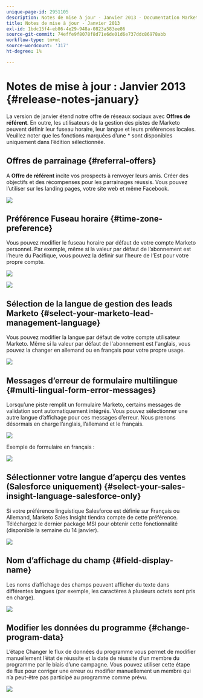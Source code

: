 ```yaml
---
unique-page-id: 2951105
description: Notes de mise à jour - Janvier 2013 - Documentation Marketo - Documentation du produit
title: Notes de mise à jour - Janvier 2013
exl-id: 1bdc15f4-eb86-4e29-948a-0823a583ee86
source-git-commit: 74effe9f8078f8d71e6de01d6e737ddc86978abb
workflow-type: tm+mt
source-wordcount: '317'
ht-degree: 1%

---
```


# Notes de mise à jour : Janvier 2013 {#release-notes-january}

La version de janvier étend notre offre de réseaux sociaux avec **Offres de référent**. En outre, les utilisateurs de la gestion des pistes de Marketo peuvent définir leur fuseau horaire, leur langue et leurs préférences locales. Veuillez noter que les fonctions marquées d’une &#42; sont disponibles uniquement dans l’édition sélectionnée.

## Offres de parrainage {#referral-offers}

A **Offre de référent** incite vos prospects à renvoyer leurs amis. Créer des objectifs et des récompenses pour les parrainages réussis. Vous pouvez l’utiliser sur les landing pages, votre site web et même Facebook.

![](assets/image2014-9-22-15-3a20-3a13.png)

## Préférence Fuseau horaire {#time-zone-preference}

Vous pouvez modifier le fuseau horaire par défaut de votre compte Marketo personnel. Par exemple, même si la valeur par défaut de l’abonnement est l’heure du Pacifique, vous pouvez la définir sur l’heure de l’Est pour votre propre compte.

![](assets/image2014-9-22-15-3a20-3a41.png)

![](assets/image2014-9-22-15-3a21-3a2.png)

## Sélection de la langue de gestion des leads Marketo {#select-your-marketo-lead-management-language}

Vous pouvez modifier la langue par défaut de votre compte utilisateur Marketo. Même si la valeur par défaut de l&#39;abonnement est l&#39;anglais, vous pouvez la changer en allemand ou en français pour votre propre usage.

![](assets/image2014-9-22-15-3a21-3a18.png)

## Messages d’erreur de formulaire multilingue {#multi-lingual-form-error-messages}

Lorsqu’une piste remplit un formulaire Marketo, certains messages de validation sont automatiquement intégrés. Vous pouvez sélectionner une autre langue d’affichage pour ces messages d’erreur. Nous prenons désormais en charge l’anglais, l’allemand et le français.

![](assets/image2014-9-22-15-3a21-3a33.png)

Exemple de formulaire en français :

![](assets/image2014-9-22-15-3a22-3a2.png)

## Sélectionner votre langue d’aperçu des ventes (Salesforce uniquement) {#select-your-sales-insight-language-salesforce-only}

Si votre préférence linguistique Salesforce est définie sur Français ou Allemand, Marketo Sales Insight tiendra compte de cette préférence. Téléchargez le dernier package MSI pour obtenir cette fonctionnalité (disponible la semaine du 14 janvier).

![](assets/image2014-9-22-15-3a22-3a31.png)

## Nom d’affichage du champ {#field-display-name}

Les noms d’affichage des champs peuvent afficher du texte dans différentes langues (par exemple, les caractères à plusieurs octets sont pris en charge).

![](assets/image2014-9-22-15-3a22-3a56.png)

## Modifier les données du programme {#change-program-data}

L’étape Changer le flux de données du programme vous permet de modifier manuellement l’état de réussite et la date de réussite d’un membre du programme par le biais d’une campagne. Vous pouvez utiliser cette étape de flux pour corriger une erreur ou modifier manuellement un membre qui n’a peut-être pas participé au programme comme prévu.

![](assets/image2014-9-22-15-3a23-3a23.png)
